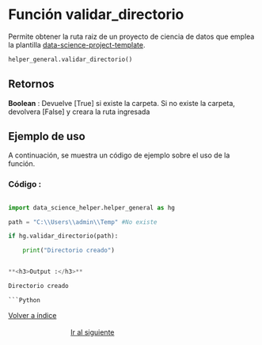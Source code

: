 Función **validar_directorio**
==============================
<p1>Permite obtener la ruta raiz de un proyecto de ciencia de datos que emplea la plantilla  [data-science-project-template](https://github.com/ecandela/data-science-project-template).</p1>


```Python
helper_general.validar_directorio()
```


**<h2>Retornos</h2>**

<p1><strong>Boolean</strong> : Devuelve [True] si existe la carpeta. Si no existe la carpeta, devolvera [False] y creara la ruta ingresada </p1>
<p1> </p1>


**<h2>Ejemplo de uso</h2>**
<p1> A continuación, se muestra un código de ejemplo sobre el uso de la función.</p1>

**<h3>Código :</h3>**
```Python

import data_science_helper.helper_general as hg

path = "C:\\Users\\admin\\Temp" #No existe

if hg.validar_directorio(path):

    print("Directorio creado")


**<h3>Output :</h3>**

Directorio creado

```Python

```
[Volver a índice](../../docsPrincipal.md ) $~~~~~~~~~~~~~~~~~~~~~~~~~~~~~~~~~~~~~~~~~~~~~~~~~~~~~~~~~~~~~~~~~~~~~~~~~~~~~~~~~~~~~~~~~~~~~~~~~~~~~~~~~~~~~~~~~~~~~~~~~~~~~~~~~~~~~~~~~~~~~~~~~~~~~~~~~~~~~~~$ [Ir al siguiente](HELPER_FUNCTIONS_encoder_cat.md)



